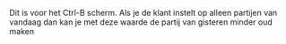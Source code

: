 Dit is voor het Ctrl-B scherm. Als je de klant instelt op alleen partijen van vandaag dan kan je met deze waarde de partij van gisteren minder oud maken